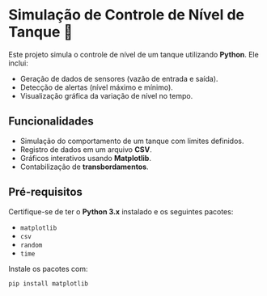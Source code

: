 # Simulação de Controle de Nível de Tanque 🚀

Este projeto simula o controle de nível de um tanque utilizando **Python**. Ele inclui:
- Geração de dados de sensores (vazão de entrada e saída).
- Detecção de alertas (nível máximo e mínimo).
- Visualização gráfica da variação de nível no tempo.

## Funcionalidades
- Simulação do comportamento de um tanque com limites definidos.
- Registro de dados em um arquivo **CSV**.
- Gráficos interativos usando **Matplotlib**.
- Contabilização de **transbordamentos**.

## Pré-requisitos
Certifique-se de ter o **Python 3.x** instalado e os seguintes pacotes:
- `matplotlib`
- `csv`
- `random`
- `time`

Instale os pacotes com:
```bash
pip install matplotlib

